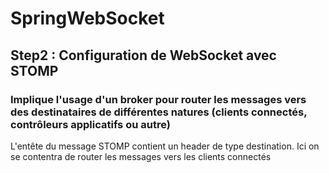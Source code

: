 # SpringWebSocket

## Step2 : Configuration de WebSocket avec STOMP

### Implique l'usage d'un broker pour router les messages vers des destinataires de différentes natures (clients connectés, contrôleurs applicatifs ou autre)

L'entête du message STOMP contient un header de type destination. Ici on se contentra de router les messages vers les clients connectés
